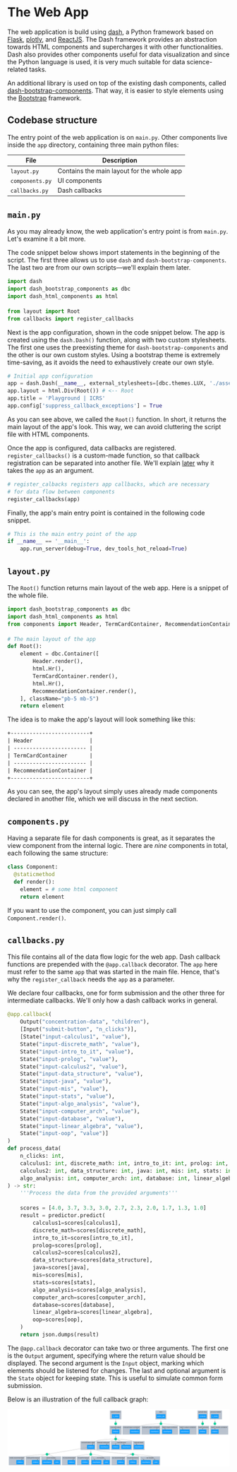 # The Web App

The web application is build using [dash](https://dash.plot.ly), a Python framework based on [Flask](http://flask.pocoo.org/), [plotly](https://plot.ly/), and [ReactJS](https://reactjs.org/). The Dash framework provides an abstraction towards HTML components and supercharges it with other functionalities. Dash also provides other components useful for data visualization and since the Python language is used, it is very much suitable for data science-related tasks.

An additional library is used on top of the existing dash components, called [dash-bootstrap-components](https://github.com/facultyai/dash-bootstrap-components). That way, it is easier to style elements using the [Bootstrap](https://getbootstrap.com/) framework.

## Codebase structure

The entry point of the web application is on `main.py`. Other components live inside the `app` directory, containing three main python files:

| File            | Description                                |
| --------------- | ------------------------------------------ |
| `layout.py`     | Contains the main layout for the whole app |
| `components.py` | UI components                              |
| `callbacks.py`  | Dash callbacks                             |

## `main.py`

As you may already know, the web application's entry point is from `main.py`. Let's examine it a bit more.

The code snippet below shows import statements in the beginning of the script. The first three allows us to use `dash` and `dash-bootstrap-components`. The last two are from our own scripts&mdash;we'll explain them later.

```python
import dash
import dash_bootstrap_components as dbc
import dash_html_components as html

from layout import Root
from callbacks import register_callbacks
```

Next is the app configuration, shown in the code snippet below. The app is created using the `dash.Dash()` function, along with two custom stylesheets. The first one uses the preexisting theme for `dash-bootstrap-components` and the other is our own custom styles. Using a bootstrap theme is extremely time-saving, as it avoids the need to exhaustively create our own style.

```python
# Initial app configuration
app = dash.Dash(__name__, external_stylesheets=[dbc.themes.LUX, './assets/custom.css'])
app.layout = html.Div(Root()) # <-- Root
app.title = 'Playground | ICRS'
app.config['suppress_callback_exceptions'] = True
```

As you can see above, we called the `Root()` function. In short, it returns the main layout of the app's look. This way, we can avoid cluttering the script file with HTML components.

Once the app is configured, data callbacks are registered. `register_callbacks()` is a custom-made function, so that callback registration can be separated into another file. We'll explain [later](#callbackspy) why it takes the `app` as an argument.

```python
# register_calbacks registers app callbacks, which are necessary
# for data flow between components
register_callbacks(app)
```

Finally, the app's main entry point is contained in the following code snippet.

```python
# This is the main entry point of the app
if __name__ == '__main__':
    app.run_server(debug=True, dev_tools_hot_reload=True)
```

## `layout.py`

The `Root()` function returns main layout of the web app. Here is a snippet of the whole file.

```python
import dash_bootstrap_components as dbc
import dash_html_components as html
from components import Header, TermCardContainer, RecommendationContainer

# The main layout of the app
def Root():
    element = dbc.Container([
        Header.render(),
        html.Hr(),
        TermCardContainer.render(),
        html.Hr(),
        RecommendationContainer.render(),
    ], className="pb-5 mb-5")
    return element
```

The idea is to make the app's layout will look something like this:

```txt
+-------------------------+
| Header                  |
| ----------------------- |
| TermCardContainer       |
| ----------------------- |
| RecommendationContainer |
+-------------------------+
```

As you can see, the app's layout simply uses already made components declared in another file, which we will discuss in the next section.

## `components.py`

Having a separate file for dash components is great, as it separates the view component from the internal logic. There are *nine* components in total, each following the same structure:

```python
class Component:
  @staticmethod
  def render():
    element = # some html component
    return element
```

If you want to use the component, you can just simply call `Component.render()`.

## `callbacks.py`

This file contains all of the data flow logic for the web app. Dash callback functions are prepended with the `@app.callback` decorator. The `app` here must refer to the same `app` that was started in the main file. Hence, that's why the `register_callback` needs the `app` as a parameter.

We declare four callbacks, one for form submission and the other three for intermediate callbacks. We'll only how a dash callback works in general.

```python
@app.callback(
    Output("concentration-data", "children"),
    [Input("submit-button", "n_clicks")],
    [State("input-calculus1", "value"),
    State("input-discrete_math", "value"),
    State("input-intro_to_it", "value"),
    State("input-prolog", "value"),
    State("input-calculus2", "value"),
    State("input-data_structure", "value"),
    State("input-java", "value"),
    State("input-mis", "value"),
    State("input-stats", "value"),
    State("input-algo_analysis", "value"),
    State("input-computer_arch", "value"),
    State("input-database", "value"),
    State("input-linear_algebra", "value"),
    State("input-oop", "value")]
)
def process_data(
    n_clicks: int,
    calculus1: int, discrete_math: int, intro_to_it: int, prolog: int,
    calculus2: int, data_structure: int, java: int, mis: int, stats: int,
    algo_analysis: int, computer_arch: int, database: int, linear_algebra: int, oop: int,
) -> str:
    '''Process the data from the provided arguments'''

    scores = [4.0, 3.7, 3.3, 3.0, 2.7, 2.3, 2.0, 1.7, 1.3, 1.0]
    result = predictor.predict(
        calculus1=scores[calculus1],
        discrete_math=scores[discrete_math],
        intro_to_it=scores[intro_to_it],
        prolog=scores[prolog],
        calculus2=scores[calculus2],
        data_structure=scores[data_structure],
        java=scores[java],
        mis=scores[mis],
        stats=scores[stats],
        algo_analysis=scores[algo_analysis],
        computer_arch=scores[computer_arch],
        database=scores[database],
        linear_algebra=scores[linear_algebra],
        oop=scores[oop],
    )
    return json.dumps(result)
```

The `@app.callback` decorator can take two or three arguments. The first one is the `Output` argument, specifying where the return value should be displayed. The second argument is the `Input` object, marking which elements should be listened for changes. The last and optional argument is the `State` object for keeping state. This is useful to simulate common form submission.

Below is an illustration of the full callback graph:

![callback](/img/callback.svg)
